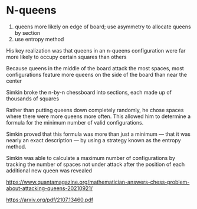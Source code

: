
# N-queens

1. queens more likely on edge of board; use asymmetry to allocate queens by section
2. use entropy method

His key realization was that queens in an n-queens configuration were far more likely to occupy certain squares than others

Because queens in the middle of the board attack the most spaces, most configurations feature more queens on the side of the board than near the center

Simkin broke the n-by-n chessboard into sections, each made up of thousands of squares

Rather than putting queens down completely randomly, he chose spaces where there were more queens more often. This allowed him to determine a formula for the minimum number of valid configurations.


Simkin proved that this formula was more than just a minimum — that it was nearly an exact description — by using a strategy known as the entropy method.

Simkin was able to calculate a maximum number of configurations by tracking the number of spaces not under attack after the position of each additional new queen was revealed

https://www.quantamagazine.org/mathematician-answers-chess-problem-about-attacking-queens-20210921/

https://arxiv.org/pdf/2107.13460.pdf
